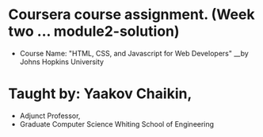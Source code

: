 # Coursera course assignment.  (Week two ... module2-solution)
* Course Name: "HTML, CSS, and Javascript for Web Developers" __by Johns Hopkins University

# Taught by: Yaakov Chaikin, 
* Adjunct Professor, 
* Graduate Computer Science Whiting School of Engineering
